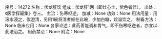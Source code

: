 序号：14272
名称：伏龙肝饮
组成：伏龙肝1两（即灶心土，紫色者佳）。
出处：《医学探骊集》卷三。
主治：伤寒呕逆。
加减：None
功效：None
用法用量：用滚水浸之，俟澄清，另用1碗将清者倾在此碗，少加白糖，趁温饮之。
制备方法：None
临床应用：None
各家论述：此药善能调和胃气，即不伤寒呕逆者，亦宜以此法治之。
用药禁忌：None
附注：None
